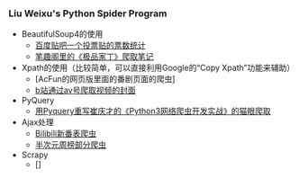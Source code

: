 ### Liu Weixu's Python Spider Program

- BeautifulSoup4的使用
  - [百度贴吧一个投票贴的票数统计](https://github.com/liuweixu/Python-crawler/tree/master/Beautifulsoup/百度贴吧一个投票贴的票数统计)
  - [笔趣阁里的《极品家丁》爬取笔记](https://github.com/liuweixu/Python-crawler/tree/master/Beautifulsoup/笔趣阁里的《极品家丁》爬取笔记)
- Xpath的使用（比较简单，可以直接利用Google的“Copy Xpath”功能来辅助）
  - [AcFun的网页版里面的番剧页面的爬虫]
  - [b站通过av号爬取视频的封面](https://github.com/liuweixu/Python-crawler/tree/master/xpath/b站通过av号爬取视频的封面)
- PyQuery
  - [用Pyquery重写崔庆才的《Python3网络爬虫开发实战》的猫眼爬取](https://github.com/liuweixu/Python-crawler/tree/master/PyQuery/用Pyquery重写崔庆才的《Python3网络爬虫开发实战》的猫眼爬取)
- Ajax处理
  - [Bilibili新番表爬虫](https://github.com/liuweixu/Python-crawler/tree/master/Ajax/Bilibili新番表爬虫)
  - [半次元周榜部分爬虫](https://github.com/liuweixu/Python-crawler/tree/master/Ajax/半次元周榜部分爬虫)
- Scrapy
  - []
